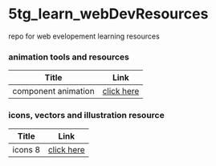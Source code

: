 # 5tg_learn_webDevResources
repo for web evelopement learning resources 


### animation tools and resources

| Title | Link |
| ----- | ---- |
| component animation | [click here](https://animate.style) |



### icons, vectors and illustration resource

| Title | Link |
| ----- | ---- |
| icons 8 | [click here](https://icons8.com) |
